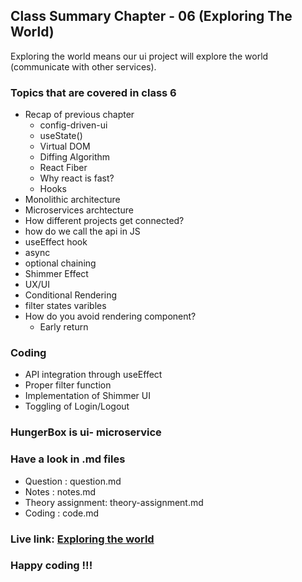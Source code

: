 ## Class Summary Chapter - 06 (Exploring The World)

Exploring the world means our ui project will explore the world (communicate with other services).

### Topics that are covered in class 6
* Recap of previous chapter
  * config-driven-ui
  * useState()
  * Virtual DOM
  * Diffing Algorithm
  * React Fiber
  * Why react is fast?
  * Hooks
* Monolithic architecture
* Microservices archtecture
* How different projects get connected?
* how do we call the api in JS
* useEffect hook
* async
* optional chaining
* Shimmer Effect
* UX/UI
* Conditional Rendering
* filter states varibles
* How do you avoid rendering component?
    * Early return
### Coding
- API integration through useEffect
- Proper filter function
- Implementation of Shimmer UI
- Toggling of Login/Logout

### HungerBox is ui- microservice   
### Have a look in .md files
- Question : question.md
- Notes : notes.md
- Theory assignment: theory-assignment.md
- Coding : code.md

### Live link: [Exploring the world](https://chapter-06-exploring-the-world.netlify.app/)
### Happy coding !!!


